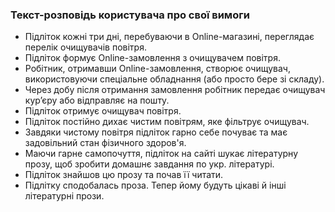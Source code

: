 ### Текст-розповідь користувача про свої вимоги
+ Підліток кожні три дні, перебуваючи в Online-магазині, переглядає перелік очищувачів повітря.
+ Підліток формує Online-замовлення з очищувачем повітря.
+ Робітник, отримавши Online-замовлення, створює очищувач, використовуючи спеціальне обладнання (або просто бере зі складу).
+ Через добу після отримання замовлення робітник передає очищувач кур’єру або відправляє на пошту.
+ Підліток отримує очищувач повітря.
+ Підліток постійно дихає чистим повітрям, яке фільтрує очищувач.
+ Завдяки чистому повітря підліток гарно себе почуває та має задовільний стан фізичного здоров'я.
+ Маючи гарне самопочуття, підліток на сайті шукає літературну прозу, щоб зробити домашнє завдання по укр. літературі.
+ Підліток знайшов цю прозу та почав її читати.
+ Підлітку сподобалась проза. Тепер йому будуть цікаві й інші літературні прози.
